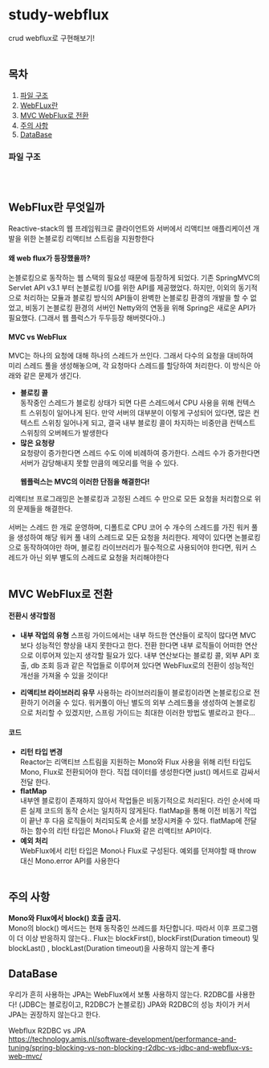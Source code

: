 # study-webflux
crud webflux로 구현해보기!
<br/></br>

## 목차

1. [파일 구조](#파일-구조)
2. [WebFLux란](#WebFlux란-무엇일까)
3. [MVC WebFlux로 전환](#MVC-WebFlux로-전환)
4. [주의 사항](#주의-사항)
5. [DataBase](#DataBase)

### 파일 구조

```

		
```

## WebFlux란 무엇일까
Reactive-stack의 웹 프레임워크로 클라이언트와 서버에서 리액티브 애플리케이션 개발을 위한 논블로킹 리액티브 스트림을 지원항한다              

#### 왜 web flux가 등장했을까?
 논블로킹으로 동작하는 웹 스택의 필요성 때문에 등장하게 되었다. 기존 SpringMVC의 Servlet API v3.1 부터 논블로킹 I/O를 위한 API를 제공했었다. 하지만, 이외의 동기적으로 처리하는 모듈과 블로킹 방식의 API들이 완벽한 논블로킹 환경의 개발을 할 수 없었고, 비동기 논블로킹 환경의 서버인 Netty와의 연동을 위해 Spring은 새로운 API가 필요했다. (그래서 웹 플럭스가 두두등장 해버렷다아..)    

#### MVC vs WebFlux      
MVC는 하나의 요청에 대해 하나의 스레드가 쓰인다. 그래서 다수의 요청을 대비하여 미리 스레드 풀을 생성해놓으며, 각 요청마다 스레드를 할당하여 처리한다. 
이 방식은 아래와 같은 문제가 생긴다.
- **블로킹 콜**          
동작중인 스레드가 블로킹 상태가 되면 다른 스레드에서 CPU 사용을 위해 컨텍스트 스위칭이 일어나게 된다. 만약 서버의 대부분이 이렇게 구성되어 있다면, 많은 컨텍스트 스위칭 일어나게 되고, 결국 내부 블로킹 콜이 차지하는 비중만큼 컨텍스트 스위칭의 오버헤드가 발생한다
- **많은 요청량**         
요청량이 증가한다면 스레드 수도 이에 비례하여 증가한다. 스레드 수가 증가한다면 서버가 감당해내지 못할 만큼의 메모리를 먹을 수 있다.
<br/></br>
**웹플럭스는 MVC의 이러한 단점을 해결한다!**

리액티브 프로그래밍은 논블로킹과 고정된 스레드 수 만으로 모든 요청을 처리함으로 위의 문제들을 해결한다.<br/>       
서버는 스레드 한 개로 운영하며, 디폴트로 CPU 코어 수 개수의 스레드를 가진 워커 풀을 생성하여 해당 워커 풀 내의 스레드로 모든 요청을 처리한다. 제약이 있다면 논블로킹으로 동작하여야만 하며, 블로킹 라이브러리가 필수적으로 사용되어야 한다면, 워커 스레드가 아닌 외부 별도의 스레드로 요청을 처리해야한다
<br/></br>

## MVC WebFlux로 전환
#### 전환시 생각할점
- **내부 작업의 유형**
스프링 가이드에서는 내부 하드한 연산들이 로직이 많다면 MVC보다 성능적인 향상을 내지 못한다고 한다. 전환 한다면 내부 로직들이 어떠한 연산으로 이루어져 있는지 생각할 필요가 있다. 내부 연산보다는 블로킹 콜,  외부 API 호출, db 조회 등과 같은 작업들로 이루어져 있다면 WebFlux로의 전환이 성능적인 개선을 가져올 수 있을 것이다!

- **리액티브 라이브러리 유무**
사용하는 라이브러리들이 블로킹이라면 논블로킹으로 전환하기 어려울 수 있다. 워커풀이 아닌 별도의 외부 스레드풀을 생성하여 논블로킹으로 처리할 수 있겠지만, 스프링 가이드는 최대한 이러한 방법도 별로라고 한다...

#### 코드
- **리턴 타입 변경**                         
Reactor는 리액티브 스트림을 지원하는 Mono와 Flux 사용을 위해 리턴 타입도 Mono, Flux로 전환되어야 한다. 직접 데이터를 생성한다면 just() 메서드로 감싸서 전달 한다.
- **flatMap**           
내부엔 블로킹이 존재하지 않아서 작업들은 비동기적으로 처리된다. 라인 순서에 따른 실제 코드의 동작 순서는 일치하지 않게된다. flatMap을 통해 이전 비동기 작업이 끝난 후 다음 로직들이 처리되도록 순서를 보장시켜줄 수 있다. flatMap에 전달하는 함수의 리턴 타입은 Mono나 Flux와 같은 리액티브 API이다.
- **예외 처리**           
WebFlux에서 리턴 타입은 Mono나 Flux로 구성된다. 예외를 던져야할 때 throw 대신 Mono.error API를 사용한다
<br/></br>

## 주의 사항
**Mono와 Flux에서 block() 호출 금지.**     
Mono의 block() 메서드는 현재 동작중인 쓰레드를 차단합니다. 따라서 이후 프로그램이 더 이상 반응하지 않는다..
Flux는 blockFirst(), blockFirst(Duration timeout) 및 blockLast() , blockLast(Duration timeout)을 사용하지 않는게 좋다


## DataBase
우리가 흔히 사용하는 JPA는 WebFlux에서 보통 사용하지 않는다. R2DBC를 사용한다! (JDBC는 블로킹이고, R2DBC가 논블로킹) JPA와 R2DBC의 성능 차이가 커서 JPA는 권장하지 않는다고 한다.<br/>

Webflux R2DBC vs JPA <br/>  https://technology.amis.nl/software-development/performance-and-tuning/spring-blocking-vs-non-blocking-r2dbc-vs-jdbc-and-webflux-vs-web-mvc/



